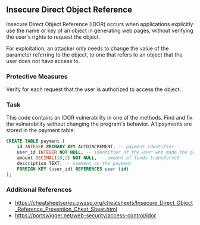 ## Insecure Direct Object Reference

Insecure Direct Object Reference (IDOR) occurs when applications explicitly use the name or key of an object in generating web pages, without verifying the user's rights to request the object.

For exploitation, an attacker only needs to change the value of the parameter referring to the object, to one that refers to an object that the user does not have access to.

### Protective Measures

Verify for each request that the user is authorized to access the object.

### Task

This code contains an IDOR vulnerability in one of the methods. Find and fix the vulnerability without changing the program's behavior.
All payments are stored in the payment table:
```sql
CREATE TABLE payment (
    id INTEGER PRIMARY KEY AUTOINCREMENT, -- payment identifier
    user_id INTEGER NOT NULL, -- identifier of the user who made the payment
    amount DECIMAL(10,2) NOT NULL, -- amount of funds transferred
    description TEXT, -- comment on the payment
    FOREIGN KEY (user_id) REFERENCES user (id)
);
```

### Additional References

* https://cheatsheetseries.owasp.org/cheatsheets/Insecure_Direct_Object_Reference_Prevention_Cheat_Sheet.html
* https://portswigger.net/web-security/access-control/idor
